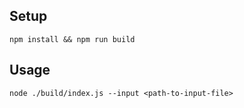 ## Setup
`npm install && npm run build`

## Usage
`node ./build/index.js --input <path-to-input-file>`